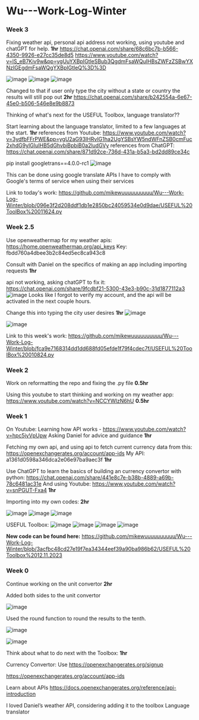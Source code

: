 # Wu---Work-Log-Winter

### Week 3

Fixing weather api, personal api address not working, using youtube and chatGPT for help. **1hr**
https://chat.openai.com/share/68c6bc7b-b566-4350-9926-e27cc35de8d5 
https://www.youtube.com/watch?v=lS_eB7Kiv9w&pp=ygUuYXBpIGtleSBub3QgdmFsaWQuIHBsZWFzZSBwYXNzIGEgdmFsaWQgYXBpIGtleQ%3D%3D

![image](https://github.com/mikewuuuuuuuuuu/Wu---Work-Log-Winter/assets/152926083/8615c924-5b5b-4cb1-a848-4366b0797b7d)
![image](https://github.com/mikewuuuuuuuuuu/Wu---Work-Log-Winter/assets/152926083/ddee16f8-2420-417c-95ca-caa5bea2dc34)
![image](https://github.com/mikewuuuuuuuuuu/Wu---Work-Log-Winter/assets/152926083/0d5529cd-6d53-4ead-b3ea-6f52eae92db0)

Changed to that if user only type the city without a state or country the results will still pop out **2hr**
https://chat.openai.com/share/b242554a-6e67-45e0-b506-546e8e9b8873

Thinking of what's next for the USEFUL Toolbox, language translator??

Start learning about the language translator, limited to a few languages at the start. **1hr**
references from Youtube: https://www.youtube.com/watch?v=3ydfbFFrPWE&pp=ygU2aG93IHRvIG1ha2UgYSBsYW5ndWFnZSB0cmFuc2xhdG9yIGluIHB5dGhvbiBpbiB0a2ludGVy
references from ChatGPT: https://chat.openai.com/share/871d92ce-736d-431a-b5a3-bd2dd89ce34c

pip install googletrans==4.0.0-rc1
![image](https://github.com/mikewuuuuuuuuuu/Wu---Work-Log-Winter/assets/152926083/8e3d0c60-3118-457b-a486-83c4187541a0)

This can be done using google translate APIs
I have to comply with Google's terms of service when using their services

Link to today's work: https://github.com/mikewuuuuuuuuuu/Wu---Work-Log-Winter/blob/096e3f2d208ddf1db1e2850bc24059534e0d9dae/USEFUL%20ToolBox%20011624.py

### Week 2.5

Use openweathermap for my weather apis: https://home.openweathermap.org/api_keys
Key: fbdd760a4dbee3b2c84ed5ec8ca943c8

Consult with Daniel on the specifics of making an app including importing requests **1hr**

api not working, asking chatGPT to fix it: https://chat.openai.com/share/9fcdbf21-5300-43e3-b90c-31d1877112a3
![image](https://github.com/mikewuuuuuuuuuu/Wu---Work-Log-Winter/assets/152926083/2b8a4086-40f9-41a0-bc53-9df8a95e8f7b)
Looks like I forgot to verify my account, and the api will be activated in the next couple hours. 

Change this into typing the city user desires **1hr**
![image](https://github.com/mikewuuuuuuuuuu/Wu---Work-Log-Winter/assets/152926083/b315f977-0ec3-4fc4-8a74-1a4a9baf1af7)

![image](https://github.com/mikewuuuuuuuuuu/Wu---Work-Log-Winter/assets/152926083/5c619c19-b5c4-468c-840b-fe1103303d6c)

Link to this week's work: https://github.com/mikewuuuuuuuuuu/Wu---Work-Log-Winter/blob/fca9e7168314dd1dd688fd05efde1f79f4cdec7f/USEFUL%20ToolBox%20010824.py

### Week 2

Work on reformatting the repo and fixing the .py file **0.5hr**

Using this youtube to start thinking and working on my weather app: https://www.youtube.com/watch?v=NCCYWIzN6hU **0.5hr**


### Week 1

On Youtube: Learning how API works - https://www.youtube.com/watch?v=hpc5jyVpUpw
Asking Daniel for advice and guidance **1hr**

Fetching my own api, and using api to fetch current currency data from this: https://openexchangerates.org/account/app-ids
My API: a1361d0598a346dca2e06e97ba9aec3f **1hr**

Use ChatGPT to learn the basics of building an currency convertor with python: https://chat.openai.com/share/441e8c7e-b38b-4889-a69b-78c6481ac31e 
And using Youtube: https://www.youtube.com/watch?v=snPGUT-Fxa4 **1hr**

Importing into my own codes: **2hr**

![image](https://github.com/mikewuuuuuuuuuu/Wu---Work-Log-Winter/assets/152926083/3ec66b64-e96e-4b33-86bd-84042a573bc1)
![image](https://github.com/mikewuuuuuuuuuu/Wu---Work-Log-Winter/assets/152926083/4a060274-5baa-4932-bef4-925d933533d2)
![image](https://github.com/mikewuuuuuuuuuu/Wu---Work-Log-Winter/assets/152926083/e8bfd1b5-c1fb-4049-b5d4-7fecaed9656f)

USEFUL Toolbox:
![image](https://github.com/mikewuuuuuuuuuu/Wu---Work-Log-Winter/assets/152926083/b5c26564-05be-426d-b69b-9ebf3d620535)
![image](https://github.com/mikewuuuuuuuuuu/Wu---Work-Log-Winter/assets/152926083/4b382250-af8f-4457-98a9-b52da4f1c237)
![image](https://github.com/mikewuuuuuuuuuu/Wu---Work-Log-Winter/assets/152926083/1a8b54bb-5e83-4347-840c-918ebb7ec612)
![image](https://github.com/mikewuuuuuuuuuu/Wu---Work-Log-Winter/assets/152926083/9fa526b7-a4e2-416d-a7ee-b46970fe00c5)

**New code can be found here:** https://github.com/mikewuuuuuuuuuu/Wu---Work-Log-Winter/blob/3acfbc48cd27e19f7ea34344eef39a90ba986b62/USEFUL%20Toolbox%2012.11.2023


### Week 0

Continue working on the unit convertor **2hr**

Added both sides to the unit convertor

![image](https://github.com/mikewuuuuuuuuuu/Wu---Work-Log-Winter/assets/152926083/6739cb81-8714-4a85-8b8a-2696949815f1)


Used the round function to round the results to the tenth.

![image](https://github.com/mikewuuuuuuuuuu/Wu---Work-Log-Winter/assets/152926083/ec7f0b5c-d0f1-4cba-9da7-6a9d1ed21ee3)

![image](https://github.com/mikewuuuuuuuuuu/Wu---Work-Log-Winter/assets/152926083/b5a361b3-0b32-4497-b767-aa2e81add9c9)


Think about what to do next with the Toolbox: **1hr**

Currency Convertor: Use https://openexchangerates.org/signup 

https://openexchangerates.org/account/app-ids

Learn about APIs https://docs.openexchangerates.org/reference/api-introduction


I loved Daniel’s weather API, considering adding it to the toolbox
Language translator

